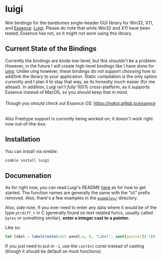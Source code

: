 # luigi

Nim bindings for the barebones single-header GUI library for Win32, X11, and [Essence](https://gitlab.com/nakst/essence): [Luigi](https://github.com/nakst/luigi). Please do note that while Win32 and X11 have been tested, Essence has not, so it might not work using this library.

## Current State of the Bindings

Currently the bindings are *kinda* low-level, but this shouldn't be a problem. However, in the future I will create high-level bindings like I have done for [uing](https://github.com/neroist/uing). Unlike uing however, these bindings do *not* support choosing how to add/link the library to your application. Static compilation is the only option currently and I plan it to stay that way, as its honestly much easier (for me atleast). In addition, Luigi isn't *fully* 100% cross-platform, as it supports Essence instead of MacOS, so you should keep that in mind.

###### Though you *should* check out Essence OS: <https://nakst.gitlab.io/essence>

Also Freetype support is currently being worked on; it doesn't work right now out-of-the-box.

## Installation

You can install via nimble:

```sh
nimble install luigi

```

## Documenation

As for right now, you can read Luigi's README [here](https://github.com/nakst/luigi/tree/main#readme) as for how to get started. The function names are generally the same with the "`UI`" prefix removed. Also, there's a few examples in the [`examples/`](examples/) directory.

Also, side note, if you ever need to enter any data where it would be of the type `ptrdiff_t` in C (generally found on text-related funcs, usually called `bytes` or something similar), **enter a integer cast to a pointer.**

Like so:

```nim
let label = labelCreate(addr panel.e, 0, "Label", cast[pointer](-1))
```

If you just need to put in `-1`, use the `castInt` const instead of casting (though it should be default on most functions).
